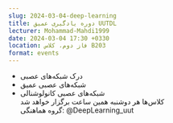 ```yaml
---
slug: 2024-03-04-deep-learning
title: دوره یادگیری عمیق UUTDL
lecturer: Mohammad-Mahdi1999
date: 2024-03-04 17:30 +0330
location: فاز دوم، کلاس B203
format: events
---
```


- درک شبکه‌های عصبی
- شبکه‌های عصبی عمیق
- شبکه‌های عصبی کانولوشنالی  
کلاس‌ها هر دوشنبه همین ساعت برگزار خواهد شد  
گروه هماهنگی: @DeepLearning_uut

